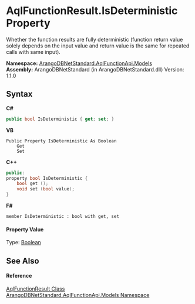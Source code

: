 # AqlFunctionResult.IsDeterministic Property 
 

Whether the function results are fully deterministic (function return value solely depends on the input value and return value is the same for repeated calls with same input).

**Namespace:**&nbsp;<a href="e03acbe1-782e-533e-7ffe-cd51613ed54f">ArangoDBNetStandard.AqlFunctionApi.Models</a><br />**Assembly:**&nbsp;ArangoDBNetStandard (in ArangoDBNetStandard.dll) Version: 1.1.0

## Syntax

**C#**<br />
``` C#
public bool IsDeterministic { get; set; }
```

**VB**<br />
``` VB
Public Property IsDeterministic As Boolean
	Get
	Set
```

**C++**<br />
``` C++
public:
property bool IsDeterministic {
	bool get ();
	void set (bool value);
}
```

**F#**<br />
``` F#
member IsDeterministic : bool with get, set

```


#### Property Value
Type: <a href="https://docs.microsoft.com/dotnet/api/system.boolean" target="_blank" rel="noopener noreferrer">Boolean</a>

## See Also


#### Reference
<a href="ab0923b1-7a78-05e3-b7f9-ad1acbe2c6cd">AqlFunctionResult Class</a><br /><a href="e03acbe1-782e-533e-7ffe-cd51613ed54f">ArangoDBNetStandard.AqlFunctionApi.Models Namespace</a><br />